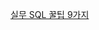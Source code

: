 [실무 SQL 꿀팁 9가지](https://velog.io/@donghyuk65/%EC%A7%80%EA%B8%88-SQL-%EB%B0%94%EA%BE%B8%EB%A9%B4-%EC%84%9C%EB%B2%84-%EB%91%90-%EB%B0%B0-%EB%B9%A8%EB%9D%BC%EC%A7%84%EB%8B%A4-%EC%8B%A4%EB%AC%B4-SQL-%EA%BF%80%ED%8C%81-9%EA%B0%80%EC%A7%80-%EB%8C%80%EA%B3%B5%EA%B0%9C)
